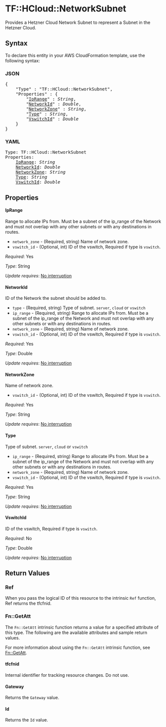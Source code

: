 # TF::HCloud::NetworkSubnet

Provides a Hetzner Cloud Network Subnet to represent a Subnet in the Hetzner Cloud.

## Syntax

To declare this entity in your AWS CloudFormation template, use the following syntax:

### JSON

<pre>
{
    "Type" : "TF::HCloud::NetworkSubnet",
    "Properties" : {
        "<a href="#iprange" title="IpRange">IpRange</a>" : <i>String</i>,
        "<a href="#networkid" title="NetworkId">NetworkId</a>" : <i>Double</i>,
        "<a href="#networkzone" title="NetworkZone">NetworkZone</a>" : <i>String</i>,
        "<a href="#type" title="Type">Type</a>" : <i>String</i>,
        "<a href="#vswitchid" title="VswitchId">VswitchId</a>" : <i>Double</i>
    }
}
</pre>

### YAML

<pre>
Type: TF::HCloud::NetworkSubnet
Properties:
    <a href="#iprange" title="IpRange">IpRange</a>: <i>String</i>
    <a href="#networkid" title="NetworkId">NetworkId</a>: <i>Double</i>
    <a href="#networkzone" title="NetworkZone">NetworkZone</a>: <i>String</i>
    <a href="#type" title="Type">Type</a>: <i>String</i>
    <a href="#vswitchid" title="VswitchId">VswitchId</a>: <i>Double</i>
</pre>

## Properties

#### IpRange

Range to allocate IPs from. Must be a subnet of the ip_range of the Network and must not overlap with any other subnets or with any destinations in routes.
- `network_zone` - (Required, string) Name of network zone.
- `vswitch_id` - (Optional, int) ID of the vswitch, Required if type is `vswitch`.

_Required_: Yes

_Type_: String

_Update requires_: [No interruption](https://docs.aws.amazon.com/AWSCloudFormation/latest/UserGuide/using-cfn-updating-stacks-update-behaviors.html#update-no-interrupt)

#### NetworkId

ID of the Network the subnet should be added to.
- `type` - (Required, string) Type of subnet. `server`, `cloud` or `vswitch`
- `ip_range` - (Required, string) Range to allocate IPs from. Must be a subnet of the ip_range of the Network and must not overlap with any other subnets or with any destinations in routes.
- `network_zone` - (Required, string) Name of network zone.
- `vswitch_id` - (Optional, int) ID of the vswitch, Required if type is `vswitch`.

_Required_: Yes

_Type_: Double

_Update requires_: [No interruption](https://docs.aws.amazon.com/AWSCloudFormation/latest/UserGuide/using-cfn-updating-stacks-update-behaviors.html#update-no-interrupt)

#### NetworkZone

Name of network zone.
- `vswitch_id` - (Optional, int) ID of the vswitch, Required if type is `vswitch`.

_Required_: Yes

_Type_: String

_Update requires_: [No interruption](https://docs.aws.amazon.com/AWSCloudFormation/latest/UserGuide/using-cfn-updating-stacks-update-behaviors.html#update-no-interrupt)

#### Type

Type of subnet. `server`, `cloud` or `vswitch`
- `ip_range` - (Required, string) Range to allocate IPs from. Must be a subnet of the ip_range of the Network and must not overlap with any other subnets or with any destinations in routes.
- `network_zone` - (Required, string) Name of network zone.
- `vswitch_id` - (Optional, int) ID of the vswitch, Required if type is `vswitch`.

_Required_: Yes

_Type_: String

_Update requires_: [No interruption](https://docs.aws.amazon.com/AWSCloudFormation/latest/UserGuide/using-cfn-updating-stacks-update-behaviors.html#update-no-interrupt)

#### VswitchId

ID of the vswitch, Required if type is `vswitch`.

_Required_: No

_Type_: Double

_Update requires_: [No interruption](https://docs.aws.amazon.com/AWSCloudFormation/latest/UserGuide/using-cfn-updating-stacks-update-behaviors.html#update-no-interrupt)

## Return Values

### Ref

When you pass the logical ID of this resource to the intrinsic `Ref` function, Ref returns the tfcfnid.

### Fn::GetAtt

The `Fn::GetAtt` intrinsic function returns a value for a specified attribute of this type. The following are the available attributes and sample return values.

For more information about using the `Fn::GetAtt` intrinsic function, see [Fn::GetAtt](https://docs.aws.amazon.com/AWSCloudFormation/latest/UserGuide/intrinsic-function-reference-getatt.html).

#### tfcfnid

Internal identifier for tracking resource changes. Do not use.

#### Gateway

Returns the <code>Gateway</code> value.

#### Id

Returns the <code>Id</code> value.

